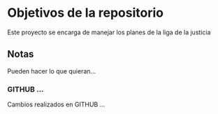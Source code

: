 # Objetivos de la repositorio

Este proyecto se encarga de manejar los planes de la liga de la justicia


## Notas
Pueden hacer lo que quieran...

### GITHUB ...

Cambios realizados en GITHUB ...


